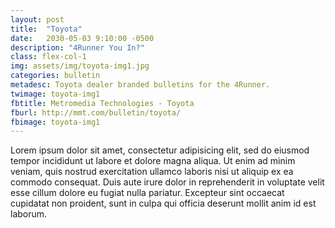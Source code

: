 ```yaml
---
layout: post
title:  "Toyota"
date:   2030-05-03 9:10:00 -0500
description: "4Runner You In?"
class: flex-col-1
img: assets/img/toyota-img1.jpg
categories: bulletin
metadesc: Toyota dealer branded bulletins for the 4Runner.
twimage: toyota-img1
fbtitle: Metromedia Technologies - Toyota
fburl: http://mmt.com/bulletin/toyota/
fbimage: toyota-img1
---
```

Lorem ipsum dolor sit amet, consectetur adipisicing elit, sed do eiusmod tempor incididunt ut labore et dolore magna aliqua. Ut enim ad minim veniam, quis nostrud exercitation ullamco laboris nisi ut aliquip ex ea commodo consequat. Duis aute irure dolor in reprehenderit in voluptate velit esse cillum dolore eu fugiat nulla pariatur. Excepteur sint occaecat cupidatat non proident, sunt in culpa qui officia deserunt mollit anim id est laborum.
